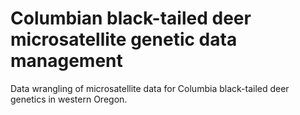 # Columbian black-tailed deer microsatellite genetic data management
Data wrangling of microsatellite data for Columbia black-tailed deer genetics in western Oregon.
